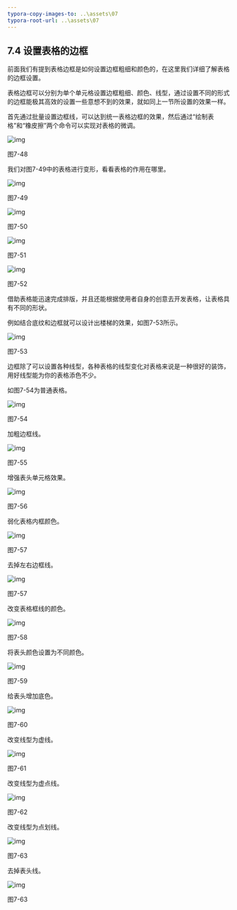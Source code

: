 ```yaml
---
typora-copy-images-to: ..\assets\07
typora-root-url: ..\assets\07
---
```


## **7.4**  **设置表格的边框**

前面我们有提到表格边框是如何设置边框粗细和颜色的，在这里我们详细了解表格的边框设置。

表格边框可以分别为单个单元格设置边框粗细、颜色、线型，通过设置不同的形式的边框能极其高效的设置一些意想不到的效果，就如同上一节所设置的效果一样。

首先通过批量设置边框线，可以达到统一表格边框的效果，然后通过“绘制表格”和“橡皮擦”两个命令可以实现对表格的微调。

![img](/assets/07/image050.png)

图7-48

我们对图7-49中的表格进行变形，看看表格的作用在哪里。

![img](/assets/07/image051.png)

图7-49

![img](/assets/07/image052.png)

图7-50

![img](/assets/07/image053.png)

图7-51

![img](/assets/07/image054.png)

图7-52

借助表格能迅速完成排版，并且还能根据使用者自身的创意去开发表格，让表格具有不同的形状。

例如结合底纹和边框就可以设计出楼梯的效果，如图7-53所示。

![img](/assets/07/image055.png)

图7-53

边框除了可以设置各种线型，各种表格的线型变化对表格来说是一种很好的装饰，用好线型能为你的表格添色不少。

如图7-54为普通表格。

![img](/assets/07/image056.png)

图7-54

加粗边框线。

![img](/assets/07/image057.png)

图7-55

增强表头单元格效果。

![img](/assets/07/image058.png)

图7-56

弱化表格内框颜色。

![img](/assets/07/image059.png)

图7-57

去掉左右边框线。

![img](/assets/07/image060.png)

图7-57

改变表格框线的颜色。

![img](/assets/07/image061.png)

图7-58

将表头颜色设置为不同颜色。

![img](/assets/07/image062.png)

图7-59

给表头增加底色。

![img](/assets/07/image063.png)

图7-60

改变线型为虚线。

![img](/assets/07/image064.png)

图7-61

改变线型为虚点线。

![img](/assets/07/image065.png)

图7-62

改变线型为点划线。

![img](/assets/07/image066.png)

图7-63

去掉表头线。

![img](/assets/07/image067.png)

图7-63